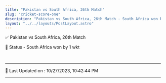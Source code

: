 ```yaml
---
title: "Pakistan vs South Africa, 26th Match"
slug: "cricket-score-one"
description: "Pakistan vs South Africa, 26th Match - South Africa won by 1 wkt."
layout: "../../layouts/PostLayout.astro"
--- 
```


✅ Pakistan vs South Africa, 26th Match

📑 Status - South Africa won by 1 wkt

<br />

***

📝 Last Updated on : 10/27/2023, 10:42:44 PM

***

